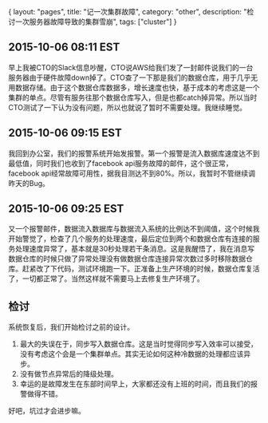 {
layout: "pages",
title: "记一次集群故障",
category: "other",
description: "检讨一次服务器故障导致的集群雪崩",
tags: ["cluster"]
}

## 2015-10-06 08:11 EST

早上我被CTO的Slack信息吵醒，CTO说AWS给我们发了一封邮件说我们的一台服务器由于硬件故障down掉了。CTO查了一下那是我们的数据仓库，用于几乎无用数据存储。由于这个数据仓库数据多，增长速度也快，基于成本的考虑这是一个集群的单点。尽管有服务往那个数据仓库写入，但是也都catch掉异常。所以当时CTO测试了一下认为没有问题，所以也就说了暂时不需要处理。我继续睡觉。

## 2015-10-06 09:15 EST

我回到办公室，我们的报警系统开始发报警。第一个报警是流入数据库速度达不到最低值，同时我们也收到了facebook api服务故障的邮件，这个很正常，facebook api经常故障可用性，据我目测达不到80%。所以，我暂时不管继续调昨天的Bug。

## 2015-10-06 09:25 EST
又一个报警邮件，数据流入数据库与数据流入系统的比例达不到阈值，这个时候我开始警觉了，检查了几个服务的处理速度，最后定位到两个和数据仓库有连接的服务处理速度异常了，基本就是30秒处理若干条消息。这是我醒悟了，我在消息写数据仓库的时候只做了异常处理没有做数据仓库连接异常次数过多时移除数据仓库。赶紧改了下代码，测试环境跑一下。正准备上生产环境的时候，数据仓库复活了，一切都正常了。当然这样就不需要马上去修复生产环境了。

## 检讨

系统恢复后，我们开始检讨之前的设计。

1. 最大的失误在于，同步写入数据仓库。这是当时觉得同步写入效率可以接受，没有考虑这个会是一个集群单点。其实无论如何这种冷数据的处理都应该异步。
2. 没有做节点异常后的降级处理。
3. 幸运的是故障发生在东部时间早上，大家都还没有上班的时间，而且我们的报警做得不错。

好吧，坑过才会进步嘛。
